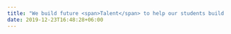 ```yaml
---
title: "We build future <span>Talent</span> to help our students build better <span>companies</span>"
date: 2019-12-23T16:48:28+06:00
---
```

